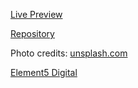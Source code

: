 [Live Preview](https://hrv3str.github.io/odin-restaurant/)

[Repository](https://github.com/hrv3str/odin-restaurant)

Photo credits:
[unsplash.com](https://unsplash.com/explore)

[Element5 Digital](https://unsplash.com/photos/acrBf9BlfvE?utm_source=unsplash&utm_medium=referral&utm_content=creditShareLink)